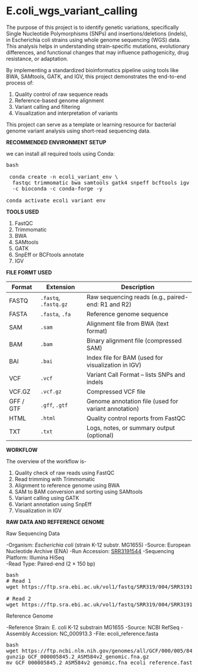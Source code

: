 # E.coli_wgs_variant_calling
The purpose of this project is to identify genetic variations, specifically Single Nucleotide Polymorphisms (SNPs) and insertions/deletions (indels), in Escherichia coli strains using whole genome sequencing (WGS) data. This analysis helps in understanding strain-specific mutations, evolutionary differences, and functional changes that may influence pathogenicity, drug resistance, or adaptation.

By implementing a standardized bioinformatics pipeline using tools like BWA, SAMtools, GATK, and IGV, this project demonstrates the end-to-end process of:
1. Quality control of raw sequence reads 
2. Reference-based genome alignment 
3. Variant calling and filtering 
4. Visualization and interpretation of variants 

This project can serve as a template or learning resource for bacterial genome variant analysis using short-read sequencing data.


**RECOMMENDED ENVIRONMENT SETUP**

 we can install all required tools using Conda:
 
<pre>bash
 
 conda create -n ecoli_variant_env \
  fastqc trimmomatic bwa samtools gatk4 snpeff bcftools igv \
  -c bioconda -c conda-forge -y

conda activate ecoli_variant_env</pre>


**TOOLS USED**

1. FastQC 
2. Trimmomatic 
3. BWA 
4. SAMtools 
5. GATK 
6. SnpEff or BCFtools annotate 
7. IGV 


**FILE FORMT USED**

| **Format** | **Extension**       | **Description**                                           |
|------------|---------------------|-----------------------------------------------------------|
| FASTQ      | `.fastq`, `.fastq.gz` | Raw sequencing reads (e.g., paired-end: R1 and R2)      |
| FASTA      | `.fasta`, `.fa`     | Reference genome sequence                                 |
| SAM        | `.sam`              | Alignment file from BWA (text format)                     |
| BAM        | `.bam`              | Binary alignment file (compressed SAM)                    |
| BAI        | `.bai`              | Index file for BAM (used for visualization in IGV)        |
| VCF        | `.vcf`              | Variant Call Format – lists SNPs and indels               |
| VCF.GZ     | `.vcf.gz`           | Compressed VCF file                                       |
| GFF / GTF  | `.gff`, `.gtf`      | Genome annotation file (used for variant annotation)      |
| HTML       | `.html`             | Quality control reports from FastQC                       |
| TXT        | `.txt`              | Logs, notes, or summary output (optional)                 |


**WORKFLOW**

The overview of the workflow is-
1. Quality check of raw reads using FastQC  
2. Read trimming with Trimmomatic  
3. Alignment to reference genome using BWA  
4. SAM to BAM conversion and sorting using SAMtools  
5. Variant calling using GATK  
6. Variant annotation using SnpEff  
7. Visualization in IGV  

**RAW DATA AND REFFERENCE GENOME**

Raw Sequencing Data

 -Organism: *Escherichia coli* (strain K-12 substr. MG1655) 
 -Source: European Nucleotide Archive (ENA) 
 -Run Accession: [SRR3191544](https://www.ebi.ac.uk/ena/browser/view/SRR3191544) 
 -Sequencing Platform: Illumina HiSeq  
 -Read Type: Paired-end (2 × 150 bp) 

<pre>bash
# Read 1
wget https://ftp.sra.ebi.ac.uk/vol1/fastq/SRR319/004/SRR3191544/SRR3191544_1.fastq.gz

# Read 2
wget https://ftp.sra.ebi.ac.uk/vol1/fastq/SRR319/004/SRR3191544/SRR3191544_2.fastq.gz </pre>

Reference Genome

  -Reference Strain: E. coli K-12 substrain MG1655 
  -Source: NCBI RefSeq
  -Assembly Accession: NC_000913.3
  -File: ecoli_reference.fasta

<pre>bash
wget https://ftp.ncbi.nlm.nih.gov/genomes/all/GCF/000/005/845/GCF_000005845.2_ASM584v2/GCF_000005845.2_ASM584v2_genomic.fna.gz
gunzip GCF_000005845.2_ASM584v2_genomic.fna.gz
mv GCF_000005845.2_ASM584v2_genomic.fna ecoli_reference.fasta </pre>
